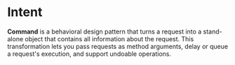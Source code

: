 # Intent
**Command** is a behavioral design pattern that turns a request into a 
stand-alone object that contains all information about the request. This
transformation lets you pass requests as method arguments, delay or queue
a request's execution, and support undoable operations.
